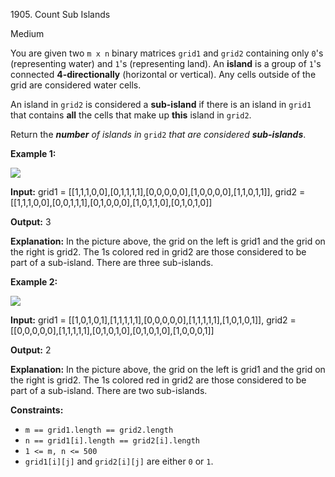 1905\. Count Sub Islands

Medium

You are given two `m x n` binary matrices `grid1` and `grid2` containing only `0`'s (representing water) and `1`'s (representing land). An **island** is a group of `1`'s connected **4-directionally** (horizontal or vertical). Any cells outside of the grid are considered water cells.

An island in `grid2` is considered a **sub-island** if there is an island in `grid1` that contains **all** the cells that make up **this** island in `grid2`.

Return the _**number** of islands in_ `grid2` _that are considered **sub-islands**_.

**Example 1:**

![](https://assets.leetcode.com/uploads/2021/06/10/test1.png)

**Input:** grid1 = [[1,1,1,0,0],[0,1,1,1,1],[0,0,0,0,0],[1,0,0,0,0],[1,1,0,1,1]], grid2 = [[1,1,1,0,0],[0,0,1,1,1],[0,1,0,0,0],[1,0,1,1,0],[0,1,0,1,0]]

**Output:** 3

**Explanation:** In the picture above, the grid on the left is grid1 and the grid on the right is grid2. The 1s colored red in grid2 are those considered to be part of a sub-island. There are three sub-islands.

**Example 2:**

![](https://assets.leetcode.com/uploads/2021/06/03/testcasex2.png)

**Input:** grid1 = [[1,0,1,0,1],[1,1,1,1,1],[0,0,0,0,0],[1,1,1,1,1],[1,0,1,0,1]], grid2 = [[0,0,0,0,0],[1,1,1,1,1],[0,1,0,1,0],[0,1,0,1,0],[1,0,0,0,1]]

**Output:** 2

**Explanation:** In the picture above, the grid on the left is grid1 and the grid on the right is grid2. The 1s colored red in grid2 are those considered to be part of a sub-island. There are two sub-islands.

**Constraints:**

*   `m == grid1.length == grid2.length`
*   `n == grid1[i].length == grid2[i].length`
*   `1 <= m, n <= 500`
*   `grid1[i][j]` and `grid2[i][j]` are either `0` or `1`.